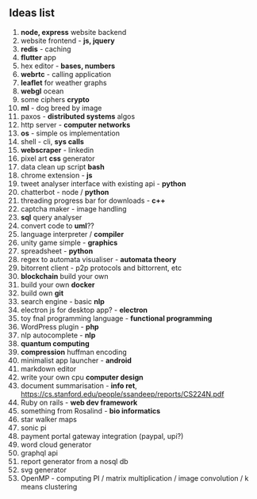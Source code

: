 ## Ideas list

1. **node, express** website backend
2. website frontend - **js, jquery**
3. **redis** - caching
4. **flutter** app
5. hex editor - **bases, numbers**
6. **webrtc** - calling application
7. **leaflet** for weather graphs
8. **webgl** ocean
9. some ciphers **crypto**
10. **ml** - dog breed by image
11. paxos - **distributed systems** algos
12. http server - **computer networks**
13. **os** - simple os implementation
14. shell - cli, **sys calls**
15. **webscraper** - linkedin
16. pixel art **css** generator
17. data clean up script **bash**
18. chrome extension - **js**
19. tweet analyser interface with existing api - **python**
20. chatterbot - node / **python**
21. threading progress bar for downloads - **c++**
22. captcha maker - image handling
23. **sql** query analyser 
24. convert code to **uml**??
25. language interpreter / **compiler**
26. unity game simple - **graphics**
27. spreadsheet - **python**
28. regex to automata visualiser - **automata theory**
29. bitorrent client - p2p protocols and bittorrent, etc
30. **blockchain** build your own
31. build your own **docker**
32. build own **git**
33. search engine - basic **nlp**
34. electron js for desktop app? - **electron**
35. toy fnal programming language - **functional programming**
36. WordPress plugin - **php**
37. nlp autocomplete - **nlp**
38. **quantum computing**
39. **compression** huffman encoding
40. minimalist app launcher - **android**
41. markdown editor
42. write your own cpu **computer design**
43. document summarisation - **info ret**, https://cs.stanford.edu/people/ssandeep/reports/CS224N.pdf
44. Ruby on rails - **web dev framework**
45. something from Rosalind - **bio informatics**
46. star walker maps
47. sonic pi
48. payment portal gateway integration (paypal, upi?)
49. word cloud generator
50. graphql api
51. report generator from a nosql db
52. svg generator 
53. OpenMP - computing PI / matrix multiplication / image convolution / k means clustering

